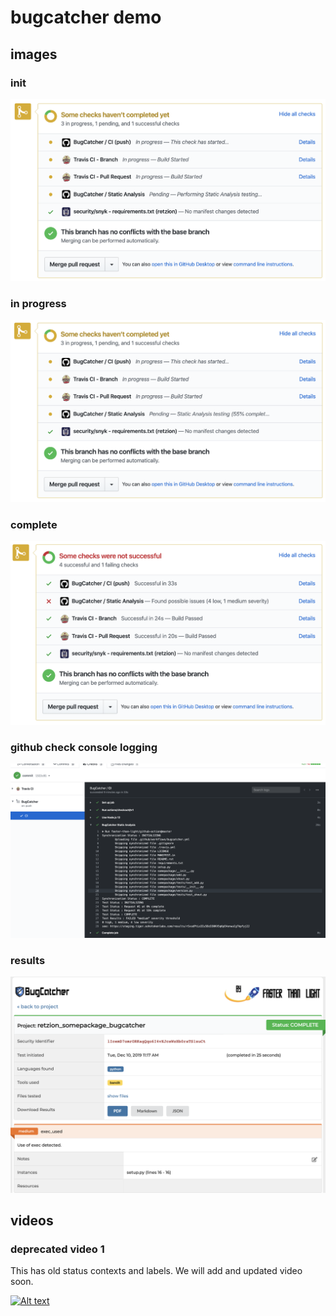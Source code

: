 # bugcatcher demo

## images

### init
![img](img/init.png)

### in progress
![img](img/in_progress.png)

### complete
![img](img/complete.png)

### github check console logging
![img](img/github_check.png)

### results
![img](img/bc_results.png)

## videos

### deprecated video 1
This has old status contexts and labels. We will add and updated video soon.

[![Alt text](https://img.youtube.com/vi/L4-3Xc-8E-Q/0.jpg)](https://www.youtube.com/watch?v=L4-3Xc-8E-Q)
